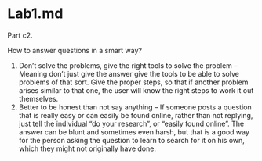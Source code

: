 # Lab1.md

Part c2.

How to answer questions in a smart way?
1. Don’t solve the problems, give the right tools to solve the problem – Meaning don’t just give the answer give the tools to be able to solve problems of that sort. Give the proper steps, so that if another problem arises similar to that one, the user will know the right steps to work it out themselves. 
2. Better to be honest than not say anything – If someone posts a question that is really easy or can easily be found online, rather than not replying, just tell the individual “do your research”, or “easily found online”. The answer can be blunt and sometimes even harsh, but that is a good way for the person asking the question to learn to search for it on his own, which they might not originally have done. 
